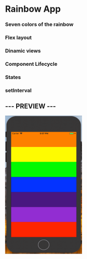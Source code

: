 # Rainbow App
### Seven colors of the rainbow
### Flex layout
### Dinamic views
### Component Lifecycle
### States
### setInterval

## --- PREVIEW ---
<img src="https://github.com/roniewill/RainbowApp/blob/master/img/RainbowApp.gif" width="250" height="450">